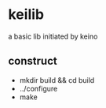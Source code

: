 # keilib #
a basic lib initiated by keino

## construct
+ mkdir build && cd build
+ ../configure
+ make